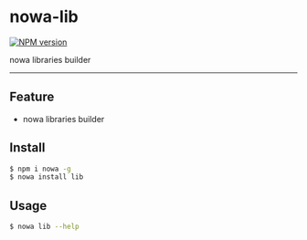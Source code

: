 # nowa-lib

[![NPM version](https://img.shields.io/npm/v/nowa-lib.svg?style=flat)](https://npmjs.org/package/nowa-lib)

nowa libraries builder

---

## Feature

- nowa libraries builder

## Install

```bash
$ npm i nowa -g
$ nowa install lib
```

## Usage

```bash
$ nowa lib --help
```
